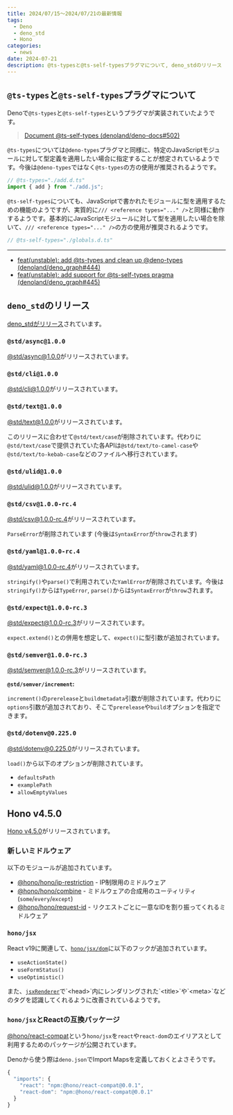 ```yaml
---
title: 2024/07/15〜2024/07/21の最新情報
tags:
  - Deno
  - deno_std
  - Hono
categories:
  - news
date: 2024-07-21
description: @ts-typesと@ts-self-typesプラグマについて, deno_stdのリリース (@std/{async,cli,text,ulid}@1.0.0がリリース, など), Hono v4.5.0 (IP制限などに関するミドルウェアの追加, hono/jsxでReact v19関連のフックが追加, @hono/react-compat, など)
---
```


## `@ts-types`と`@ts-self-types`プラグマについて

Denoで`@ts-types`と`@ts-self-types`というプラグマが実装されていたようです。

> [Document @ts-self-types (denoland/deno-docs#502)](https://github.com/denoland/deno-docs/pull/502)

`@ts-types`については`@deno-types`プラグマと同様に、特定のJavaScriptモジュールに対して型定義を適用したい場合に指定することが想定されているようです。今後は`@deno-types`ではなく`@ts-types`の方の使用が推奨されるようです。

```typescript
// @ts-types="./add.d.ts"
import { add } from "./add.js";
```

`@ts-self-types`についても、JavaScriptで書かれたモジュールに型を適用するための機能のようですが、実質的に`/// <reference types="..." />`と同様に動作するようです。基本的にJavaScriptモジュールに対して型を適用したい場合を除いて、`/// <reference types="..." />`の方の使用が推奨されるようです。

```typescript
// @ts-self-types="./globals.d.ts"
```

---

- [feat(unstable): add @ts-types and clean up @deno-types (denoland/deno_graph#444)](https://github.com/denoland/deno_graph/pull/444)
- [feat(unstable): add support for @ts-self-types pragma (denoland/deno_graph#445)](https://github.com/denoland/deno_graph/pull/445)

## `deno_std`のリリース

[deno_stdがリリース](https://github.com/denoland/std/releases/tag/release-2024.07.19)されています。

### `@std/async@1.0.0`

[@std/async@1.0.0](https://jsr.io/@std/async@1.0.0)がリリースされています。

### `@std/cli@1.0.0`

[@std/cli@1.0.0](https://jsr.io/@std/cli@1.0.0)がリリースされています。

### `@std/text@1.0.0`

[@std/text@1.0.0](https://jsr.io/@std/text@1.0.0)がリリースされています。

このリリースに合わせて`@std/text/case`が削除されています。代わりに`@std/text/case`で提供されていた各APIは`@std/text/to-camel-case`や`@std/text/to-kebab-case`などのファイルへ移行されています。

### `@std/ulid@1.0.0`

[@std/ulid@1.0.0](https://jsr.io/@std/ulid@1.0.0)がリリースされています。

### `@std/csv@1.0.0-rc.4`

[@std/csv@1.0.0-rc.4](https://jsr.io/@std/csv@1.0.0-rc.4)がリリースされています。

`ParseError`が削除されています (今後は`SyntaxError`が`throw`されます)

### `@std/yaml@1.0.0-rc.4`

[@std/yaml@1.0.0-rc.4](https://jsr.io/@std/yaml@1.0.0-rc.4)がリリースされています。

`stringify()`や`parse()`で利用されていた`YamlError`が削除されています。今後は`stringify()`からは`TypeError`, `parse()`からは`SyntaxError`が`throw`されます。

### `@std/expect@1.0.0-rc.3`

[@std/expect@1.0.0-rc.3](https://jsr.io/@std/expect@1.0.0-rc.3)がリリースされています。

`expect.extend()`との併用を想定して、`expect()`に型引数が追加されています。

### `@std/semver@1.0.0-rc.3`

[@std/semver@1.0.0-rc.3](https://jsr.io/@std/semver@1.0.0-rc.3)がリリースされています。

**`@std/semver/increment`:**

`increment()`の`prerelease`と`buildmetadata`引数が削除されています。代わりに`options`引数が追加されており、そこで`prerelease`や`build`オプションを指定できます。

### `@std/dotenv@0.225.0`

[@std/dotenv@0.225.0](https://jsr.io/@std/dotenv@0.225.0)がリリースされています。

`load()`から以下のオプションが削除されています。

- `defaultsPath`
- `examplePath`
- `allowEmptyValues`


## Hono v4.5.0

[Hono v4.5.0](https://github.com/honojs/hono/releases/tag/v4.5.0)がリリースされています。

### 新しいミドルウェア

以下のモジュールが追加されています。

- [@hono/hono/ip-restriction](https://github.com/honojs/website/blob/165765902f009db3f546fae537a692c2136e40b8/docs/middleware/builtin/ip-restriction.md) - IP制限用のミドルウェア
- [@hono/hono/combine](https://github.com/honojs/website/blob/165765902f009db3f546fae537a692c2136e40b8/docs/middleware/builtin/combine.md) -  ミドルウェアの合成用のユーティリティ (`some`/`every`/`except`)
- [@hono/hono/request-id](https://github.com/honojs/website/blob/165765902f009db3f546fae537a692c2136e40b8/docs/middleware/builtin/request-id.md) - リクエストごとに一意なIDを割り振ってくれるミドルウェア

### `hono/jsx`

React v19に関連して、[`hono/jsx/dom`](https://jsr.io/@hono/hono@4.5.0/doc/jsx/dom/~)に以下のフックが追加されています。

- `useActionState()`
- `useFormStatus()`
- `useOptimistic()`

また、[`jsxRenderer`](https://jsr.io/@hono/hono@4.5.0/doc/jsx-renderer/~)で`<head>`内にレンダリングされた`<title>`や`<meta>`などのタグを認識してくれるように改善されているようです。

### `hono/jsx`とReactの互換パッケージ

[@hono/react-compat](https://www.npmjs.com/package/@hono/react-compat)という`hono/jsx`を`react`や`react-dom`のエイリアスとして利用するためのパッケージが公開されています。

Denoから使う際は`deno.json`でImport Mapsを定義しておくとよさそうです。

```jsx
{
  "imports": {
    "react": "npm:@hono/react-compat@0.0.1",
    "react-dom": "npm:@hono/react-compat@0.0.1"
  }
}
```
